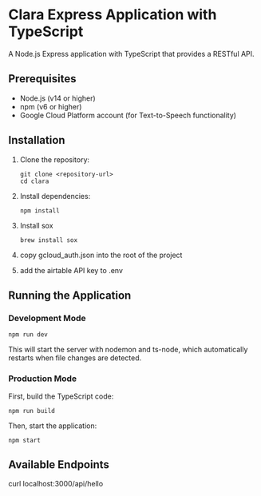 # Clara Express Application with TypeScript

A Node.js Express application with TypeScript that provides a RESTful API.

## Prerequisites

- Node.js (v14 or higher)
- npm (v6 or higher)
- Google Cloud Platform account (for Text-to-Speech functionality)

## Installation

1. Clone the repository:
   ```
   git clone <repository-url>
   cd clara
   ```

2. Install dependencies:
   ```
   npm install
   ```

3. Install sox
   ```
   brew install sox
   ```

4. copy gcloud_auth.json into the root of the project

5. add the airtable API key to .env

## Running the Application

### Development Mode

```
npm run dev
```

This will start the server with nodemon and ts-node, which automatically restarts when file changes are detected.

### Production Mode

First, build the TypeScript code:
```
npm run build
```

Then, start the application:
```
npm start
```

## Available Endpoints

curl localhost:3000/api/hello
